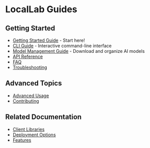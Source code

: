 # LocalLab Guides

## Getting Started

- [Getting Started Guide](./getting-started.md) - Start here!
- [CLI Guide](./cli.md) - Interactive command-line interface
- [Model Management Guide](./model-management.md) - Download and organize AI models
- [API Reference](./API.md)
- [FAQ](./faq.md)
- [Troubleshooting](./troubleshooting.md)

## Advanced Topics

- [Advanced Usage](./advanced.md)
- [Contributing](./contributing.md)

## Related Documentation

- [Client Libraries](../clients/README.md)
- [Deployment Options](../deployment/README.md)
- [Features](../features/README.md)
